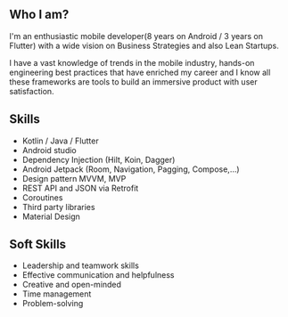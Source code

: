 ## Who I am?
I'm an enthusiastic mobile developer(8 years on Android / 3 years on Flutter) with a wide vision on Business Strategies and also Lean Startups.

I have a vast knowledge of trends in the mobile industry, hands-on engineering best practices that have enriched my career and I know all these frameworks are tools to build an immersive product with user satisfaction.


## Skills
* Kotlin / Java / Flutter 
* Android studio 
* Dependency Injection (Hilt, Koin, Dagger) 
* Android Jetpack (Room, Navigation, Pagging, Compose,...) 
* Design pattern MVVM, MVP 
* REST API and JSON via Retrofit
* Coroutines
* Third party libraries
* Material Design

## Soft Skills
* Leadership and teamwork skills
* Effective communication and helpfulness
* Creative and open-minded
* Time management
* Problem-solving





<!--
**Morteza-Rastgoo/Morteza-Rastgoo** is a ✨ _special_ ✨ repository because its `README.md` (this file) appears on your GitHub profile.

Here are some ideas to get you started:

- 🔭 I’m currently working on ...
- 🌱 I’m currently learning ...
- 👯 I’m looking to collaborate on ...
- 🤔 I’m looking for help with ...
- 💬 Ask me about ...
- 📫 How to reach me: ...
- 😄 Pronouns: ...
- ⚡ Fun fact: ...
-->
